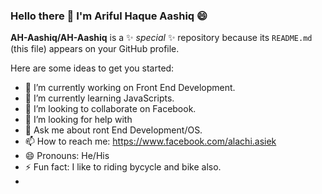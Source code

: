 ### Hello there 👋 I'm Ariful Haque Aashiq 😄


**AH-Aashiq/AH-Aashiq** is a ✨ _special_ ✨ repository because its `README.md` (this file) appears on your GitHub profile.

Here are some ideas to get you started:

- 🔭 I’m currently working on Front End Development.
- 🌱 I’m currently learning JavaScripts.
- 👯 I’m looking to collaborate on Facebook.
- 🤔 I’m looking for help with 
- 💬 Ask me about ront End Development/OS.
- 📫 How to reach me: https://www.facebook.com/alachi.asiek
- 😄 Pronouns: He/His
- ⚡ Fun fact: I like to riding bycycle and bike also.
- 

